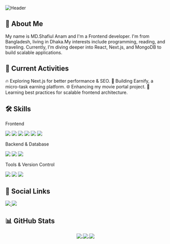 ![Header](https://media.giphy.com/media/V4NSR1NG2p0KeJJyr5/giphy.gif "Header")



## 👋 About Me

My name is MD.Shafiul Anam and I'm a Frontend developer. I'm from Bangladesh, living in Dhaka.My interests include programming, reading, and traveling. Currently, I’m diving deeper into React, Next.js, and MongoDB to build scalable applications.

## 🚀 Current Activities
🔥 Exploring Next.js for better performance & SEO.
💼 Building Earnify, a micro-task earning platform.
🌐 Enhancing my movie portal project.
📖 Learning best practices for scalable frontend architecture.

##  🛠️ Skills
Frontend
<p align="left"> <img src="https://img.shields.io/badge/React-20232A?style=for-the-badge&logo=react&logoColor=61DAFB" /> <img src="https://img.shields.io/badge/Next.js-000000?style=for-the-badge&logo=nextdotjs&logoColor=white" /> <img src="https://img.shields.io/badge/JavaScript-F7DF1E?style=for-the-badge&logo=javascript&logoColor=black" /> <img src="https://img.shields.io/badge/HTML-E34F26?style=for-the-badge&logo=html5&logoColor=white" /> <img src="https://img.shields.io/badge/CSS-1572B6?style=for-the-badge&logo=css3&logoColor=white" /> <img src="https://img.shields.io/badge/TailwindCSS-38B2AC?style=for-the-badge&logo=tailwind-css&logoColor=white" /> </p>
Backend & Database
<p align="left"> <img src="https://img.shields.io/badge/Node.js-43853D?style=for-the-badge&logo=node.js&logoColor=white" /> <img src="https://img.shields.io/badge/Express.js-000000?style=for-the-badge&logo=express&logoColor=white" /> <img src="https://img.shields.io/badge/MongoDB-4EA94B?style=for-the-badge&logo=mongodb&logoColor=white" /> </p>
Tools & Version Control
<p align="left"> <img src="https://img.shields.io/badge/Git-F05032?style=for-the-badge&logo=git&logoColor=white" /> <img src="https://img.shields.io/badge/GitHub-181717?style=for-the-badge&logo=github&logoColor=white" /> <img src="https://img.shields.io/badge/VSCode-007ACC?style=for-the-badge&logo=visual-studio-code&logoColor=white" /> </p>

##  🔗 Social Links
<p align="left"> 
  <a href="https://github.com/shafiul-tonoy"> <img src="https://img.shields.io/badge/GitHub-181717?style=for-the-badge&logo=github&logoColor=white" /> </a> 
  <a href="https://www.facebook.com/AnamShafiul/">
  <img src="https://img.shields.io/badge/Facebook-1877F2?style=for-the-badge&logo=facebook&logoColor=white" />
</a>

</p>



## 📊 GitHub Stats

<div align="center">
  <a href="https://github.com/shafiul-tonoy">
    <img align="center" src="https://github-readme-stats.vercel.app/api?username=shafiul-tonoy&show_icons=true&count_private=true&theme=dark&hide_border=true" />
  </a>
  <a href="https://github.com/shafiul-tonoy">
    <img align="center" src="https://github-readme-streak-stats.herokuapp.com/?user=shafiul-tonoy&theme=dark&hide_border=true" />
  </a>
  <a href="https://github.com/shafiul-tonoy">
    <img align="center" src="https://github-readme-stats.vercel.app/api/top-langs/?username=shafiul-tonoy&layout=compact&theme=dark&hide_border=true" />
  </a>
</div>

